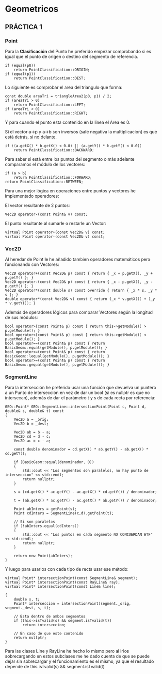 # Geometricos

## PRÁCTICA 1

### Point

Para la **Clasificación** del Punto he preferido empezar comprobando si es igual que el punto de origen o destino del segmento de referencia.

    if (equal(p0))
        return PointClassification::ORIGIN;
    if (equal(p1))
        return PointClassification::DEST;

Lo siguiente es comprobar el area del triangulo que forma:

    const double areaTri = triangleArea2(p0, p1) / 2;
	if (areaTri > 0)
		return PointClassification::LEFT;
	if (areaTri < 0)
		return PointClassification::RIGHT;

Y para cuando el punto esta contenido en la linea el Area es 0.

Si el vector a->p y a->b son inversos (sale negativa la multiplicacion) es que está detrás, si no delante.

    if ((a.getX() * b.getX() < 0.0) || (a.getY() * b.getY() < 0.0))
		return PointClassification::BACKWARD;

Para saber si está entre los puntos del segmento o más adelante comparamos el módulo de los vectores:

    if (a > b)
		return PointClassification::FORWARD;
	return PointClassification::BETWEEN;

Para una mejor lógica en operaciones entre puntos y vectores he implementado operadores:

El vector resultante de 2 puntos:

	Vec2D operator-(const Point& v) const;

El punto resultante al sumarle o restarle un Vector:

    virtual Point operator+(const Vec2D& v) const;
    virtual Point operator-(const Vec2D& v) const;



### Vec2D

Al heredar de Point le he añadido tambien operadores matemáticos pero funcionando con Vectores:

    Vec2D operator+(const Vec2D& p) const { return { _x + p.getX(), _y + p.getY() }; }
    Vec2D operator-(const Vec2D& p) const { return { _x - p.getX(), _y - p.getY() }; }
    Vec2D operator*(const double s) const override { return { _x * s, _y * s }; }
    double operator*(const Vec2D& v) const { return (_x * v.getX()) + (_y * v.getY()); }

Además de operadores lógicos para comparar Vectores según la longitud de sus módulos:

    bool operator>(const Point& p) const { return this->getModule() > p.getModule(); }
    bool operator<(const Point& p) const { return this->getModule() < p.getModule(); }
    bool operator==(const Point& p) const { return BasicGeom::equal(getModule(), p.getModule()); }
    bool operator<=(const Point& p) const { return BasicGeom::lequal(getModule(), p.getModule()); }
    bool operator>=(const Point& p) const { return BasicGeom::gequal(getModule(), p.getModule()); }

### SegmentLine

Para la intersección he preferido usar una función que devuelva un puntero a un Punto de intersección en vez de dar un bool (si es nullptr es que no intersecan), además de dar el parámetro t y s de cada recta por referencia:

    GEO::Point* GEO::SegmentLine::intersectionPoint(Point c, Point d, double& s, double& t) const
    {
        Vec2D a = _orig;
        Vec2D b = _dest;

        Vec2D ab = b - a;
        Vec2D cd = d - c;
        Vec2D ac = c - a;

        const double denominador = cd.getX() * ab.getY() - ab.getX() * cd.getY();

        if (BasicGeom::equal(denominador, 0))
        {
            std::cout << "Los segmentos son paralelos, no hay punto de interseccion" << std::endl;
            return nullptr;
        }

        s = (cd.getX() * ac.getY() - ac.getX() * cd.getY()) / denominador;

        t = (ab.getX() * ac.getY() - ac.getX() * ab.getY()) / denominador;

        Point abInters = getPoint(s);
        Point cdInters = SegmentLine(c,d).getPoint(t);

        // Si son paralelos
        if (!abInters.equal(cdInters))
        {
            std::cout << "Los puntos en cada segmento NO CONCUERDAN WTF" << std::endl;
            return nullptr;
        }

	    return new Point(abInters);
    }

Y luego para usarlos con cada tipo de recta usar ese método:

    virtual Point* intersectionPoint(const SegmentLine& segment);
    virtual Point* intersectionPoint(const RayLine& ray);
    virtual Point* intersectionPoint(const Line& line);

    {
        double s, t;
        Point* interseccion = intersectionPoint(segment._orig, segment._dest, s, t);

        // Esta dentro de ambos segmentos
        if (this->isTvalid(s) && segment.isTvalid(t))
            return interseccion;

        // En caso de que este contenido
        return nullptr; 
    }

Para las clases Line y RayLine he hecho lo mismo pero al irlos sobrecargando en estos subclases me he dado cuenta de que se puede dejar sin sobrecargar y el funcionamiento es el mismo, ya que el resultado depende de this.isTvalid(s) && segment.isTvalid(t)